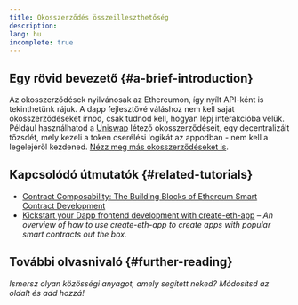 ```yaml
---
title: Okosszerződés összeilleszthetőség
description:
lang: hu
incomplete: true
---
```


## Egy rövid bevezető {#a-brief-introduction}

Az okosszerződések nyilvánosak az Ethereumon, így nyílt API-ként is tekinthetünk rájuk. A dapp fejlesztővé váláshoz nem kell saját okosszerződéseket írnod, csak tudnod kell, hogyan lépj interakcióba velük. Például használhatod a [Uniswap](https://uniswap.exchange/swap) létező okosszerződéseit, egy decentralizált tőzsdét, mely kezeli a token cserélési logikát az appodban - nem kell a legelejéről kezdened. [Nézz meg más okosszerződéseket is](https://github.com/Uniswap/uniswap-v2-core/tree/master/contracts).

## Kapcsolódó útmutatók {#related-tutorials}

- [Contract Composability: The Building Blocks of Ethereum Smart Contract Development](https://blog.decentlabs.io/contract-composability-the-building-blocks-of-ethereum-smart-contract-development/)
- [Kickstart your Dapp frontend development with create-eth-app](/developers/tutorials/kickstart-your-dapp-frontend-development-wth-create-eth-app/) _– An overview of how to use create-eth-app to create apps with popular smart contracts out the box._

## További olvasnivaló {#further-reading}

_Ismersz olyan közösségi anyagot, amely segített neked? Módosítsd az oldalt és add hozzá!_
